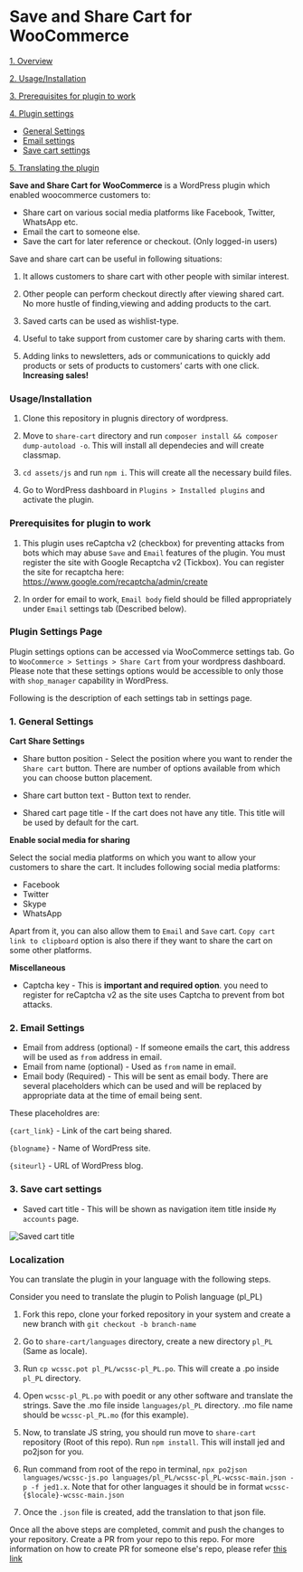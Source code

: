 # Save and Share Cart for WooCommerce

[1. Overview](#overview)

[2. Usage/Installation](#usage)

[3. Prerequisites for plugin to work](#prerequisites)

[4. Plugin settings](#settings)

  * [General Settings](#general)
  * [Email settings](#email)
  * [Save cart settings](#save-cart)
  
[5. Translating the plugin](#translation)



<a name="overview"></a> **Save and Share Cart for WooCommerce** is a WordPress plugin which enabled woocommerce customers to:

* Share cart on various social media platforms like Facebook, Twitter, WhatsApp etc.
* Email the cart to someone else.
* Save the cart for later reference or checkout. (Only logged-in users)


Save and share cart can be useful in following situations:

1. It allows customers to share cart with other people with similar interest.

2. Other people can perform checkout directly after viewing shared cart. No more hustle of finding,viewing and adding products to the cart.

3. Saved carts can be used as wishlist-type.

4. Useful to take support from customer care by sharing carts with them.

5. Adding links to newsletters, ads or communications to quickly add products or sets of products to customers’ carts with one click. **Increasing sales!**

### <a name="usage"></a> Usage/Installation

1. Clone this repository in plugnis directory of wordpress.

2. Move to `share-cart` directory and run `composer install && composer dump-autoload -o`. This will install all dependecies and will create classmap.

3. `cd assets/js` and run `npm i`. This will create all the necessary build files.

4. Go to WordPress dashboard in `Plugins > Installed plugins` and activate the plugin.

### <a name="prerequisites"></a> Prerequisites for plugin to work

1. This plugin uses reCaptcha v2 (checkbox) for preventing attacks from bots which may abuse `Save` and `Email` features of the plugin. You must register the site with Google Recaptcha v2 (Tickbox). You can register the site for recaptcha here: https://www.google.com/recaptcha/admin/create

2. In order for email to work, `Email body` field should be filled appropriately under `Email` settings tab (Described below).

### <a name="settings"></a> Plugin Settings Page

Plugin settings options can be accessed via WooCommerce settings tab. Go to `WooCommerce > Settings > Share Cart` from your wordpress dashboard. Please note that these settings options would be accessible to only those with `shop_manager` capability in WordPress.

Following is the description of each settings tab in settings page.

### <a name="general"></a> 1. General Settings

**Cart Share Settings**

- Share button position - Select the position where you want to render the `Share cart` button. There are number of options available from which you can choose button placement.

- Share cart button text - Button text to render.

- Shared cart page title - If the cart does not have any title. This title will be used by default for the cart.

**Enable social media for sharing**

Select the social media platforms on which you want to allow your customers to share the cart. It includes following social media platforms:

* Facebook
* Twitter
* Skype
* WhatsApp

Apart from it, you can also allow them to `Email` and `Save` cart. `Copy cart link to clipboard` option is also there if they want to share the cart on some other platforms.

**Miscellaneous**

- Captcha key - This is **important and required option**. you need to register for reCaptcha v2 as the site uses Captcha to prevent from bot attacks.

### <a name="email"></a> 2. Email Settings

- Email from address (optional) - If someone emails the cart, this address will be used as `from` address in email.
- Email from name (optional) - Used as `from` name in email.
- Email body (Required) - This will be sent as email body. There are several placeholders which can be used and will be replaced by appropriate data at the time of email being sent.

These placeholdres are:

`{cart_link}` - Link of the cart being shared.

`{blogname}` - Name of WordPress site.

`{siteurl}` - URL of WordPress blog.

### <a name="save-cart"></a> 3. Save cart settings

- Saved cart title - This will be shown as navigation item title inside `My accounts` page.

![Saved cart title](https://sharethingz.com/wp-content/uploads/2020/06/Webp.net-resizeimage.png)


### <a name="translation"></a> Localization

You can translate the plugin in your language with the following steps. 

Consider you need to translate the plugin to Polish language (pl_PL)

1. Fork this repo, clone your forked repository in your system and create a new branch with `git checkout -b branch-name`

2. Go to `share-cart/languages` directory, create a new directory `pl_PL` (Same as locale).

3. Run `cp wcssc.pot pl_PL/wcssc-pl_PL.po`. This will create a .po inside `pl_PL` directory.

4. Open `wcssc-pl_PL.po` with poedit or any other software and translate the strings. Save the .mo file inside `languages/pl_PL` directory. .mo file name should be `wcssc-pl_PL.mo` (for this example).

5. Now, to translate JS string, you should run move to `share-cart` repository (Root of this repo). Run `npm install`. This will install jed and po2json for you.

6. Run command from root of the repo in terminal, `npx po2json languages/wcssc-js.po languages/pl_PL/wcssc-pl_PL-wcssc-main.json -p -f jed1.x`. Note that for other languages it should be in format `wcssc-{$locale}-wcssc-main.json`

7. Once the `.json` file is created, add the translation to that json file.

Once all the above steps are completed, commit and push the changes to your repository. Create a PR from your repo to this repo. For more information on how to create PR for someone else's repo, please refer [this link](https://kbroman.org/github_tutorial/pages/fork.html)
